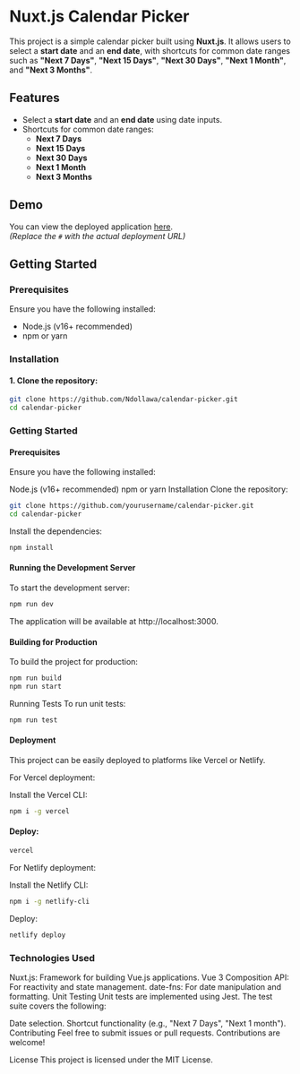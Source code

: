 # Nuxt.js Calendar Picker

This project is a simple calendar picker built using **Nuxt.js**. It allows users to select a **start date** and an **end date**, with shortcuts for common date ranges such as **"Next 7 Days"**, **"Next 15 Days"**, **"Next 30 Days"**, **"Next 1 Month"**, and **"Next 3 Months"**.

## Features

- Select a **start date** and an **end date** using date inputs.
- Shortcuts for common date ranges:
  - **Next 7 Days**
  - **Next 15 Days**
  - **Next 30 Days**
  - **Next 1 Month**
  - **Next 3 Months**

## Demo

You can view the deployed application [here](#).  
*(Replace the `#` with the actual deployment URL)*

## Getting Started

### Prerequisites

Ensure you have the following installed:
- Node.js (v16+ recommended)
- npm or yarn

### Installation

#### 1. Clone the repository:
   ```bash
   git clone https://github.com/Ndollawa/calendar-picker.git
   cd calendar-picker
```

 ### Getting Started
#### Prerequisites
Ensure you have the following installed:

Node.js (v16+ recommended)
npm or yarn
Installation
Clone the repository:

``` bash
git clone https://github.com/yourusername/calendar-picker.git
cd calendar-picker
```
Install the dependencies:

``` bash
npm install
```
#### Running the Development Server
To start the development server:

``` bash
npm run dev
```
The application will be available at http://localhost:3000.

#### Building for Production
To build the project for production:

``` bash
npm run build
npm run start
```
Running Tests
To run unit tests:

``` bash
npm run test
```
#### Deployment
This project can be easily deployed to platforms like Vercel or Netlify.

For Vercel deployment:

Install the Vercel CLI:

``` bash
npm i -g vercel
```
#### Deploy:

``` bash
vercel
```
For Netlify deployment:

Install the Netlify CLI:

``` bash
npm i -g netlify-cli
```
Deploy:

``` bash
netlify deploy
```
### Technologies Used
Nuxt.js: Framework for building Vue.js applications.
Vue 3 Composition API: For reactivity and state management.
date-fns: For date manipulation and formatting.
Unit Testing
Unit tests are implemented using Jest. The test suite covers the following:

Date selection.
Shortcut functionality (e.g., "Next 7 Days", "Next 1 month").
Contributing
Feel free to submit issues or pull requests. Contributions are welcome!

License
This project is licensed under the MIT License.